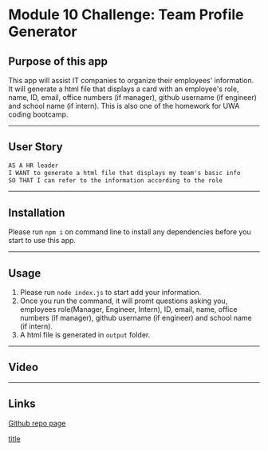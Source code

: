 # Module 10 Challenge: Team Profile Generator

## Purpose of this app

This app will assist IT companies to organize their employees' information. It will generate a html file that displays a card with an employee's role, name, ID, email, office numbers (if manager), github username (if engineer) and school name (if intern). This is also one of the  homework for UWA coding bootcamp.

---

## User Story

```md
AS A HR leader
I WANT to generate a html file that displays my team's basic info
SO THAT I can refer to the information according to the role
```
---
## Installation

Please run `npm i` on command line to install any dependencies before you start to use this app. 

---

## Usage

1. Please run `node index.js` to start add your information. 
2. Once you run the command, it will promt questions asking you, employees role(Manager, Engineer, Intern), ID, email, name, office numbers (if manager), github username (if engineer) and school name (if intern).
3. A html file is generated in `output` folder. 

---
## Video

---
## Links

[Github repo page](https://www.example.com)

[title](https://www.example.com)

